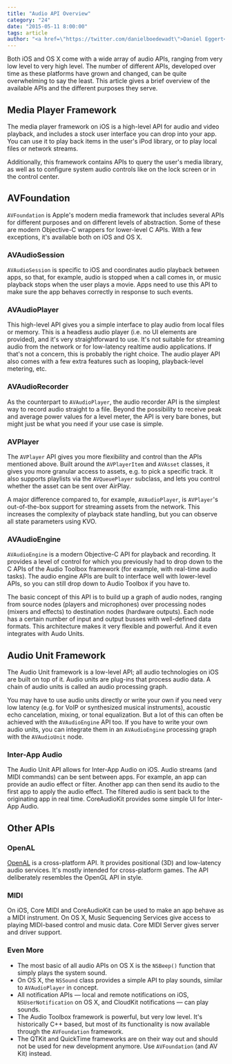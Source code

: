 ```yaml
---
title: "Audio API Overview"
category: "24"
date: "2015-05-11 8:00:00"
tags: article
author: "<a href=\"https://twitter.com/danielboedewadt\">Daniel Eggert</a> and <a href=\"https://twitter.com/floriankugler\">Florian Kugler</a>"
---
```




Both iOS and OS X come with a wide array of audio APIs, ranging from very low level to very high level. The number of different APIs, developed over time as these platforms have grown and changed, can be quite overwhelming to say the least. This article gives a brief overview of the available APIs and the different purposes they serve.

## Media Player Framework

The media player framework on iOS is a high-level API for audio and video playback, and includes a stock user interface you can drop into your app. You can use it to play back items in the user's iPod library, or to play local files or network streams.

Additionally, this framework contains APIs to query the user's media library, as well as to configure system audio controls like on the lock screen or in the control center.

## AVFoundation

`AVFoundation` is Apple's modern media framework that includes several APIs for different purposes and on different levels of abstraction. Some of these are modern Objective-C wrappers for lower-level C APIs. With a few exceptions, it's available both on iOS and OS X.

### AVAudioSession

`AVAudioSession` is specific to iOS and coordinates audio playback between apps, so that, for example, audio is stopped when a call comes in, or music playback stops when the user plays a movie. Apps need to use this API to make sure the app behaves correctly in response to such events.

### AVAudioPlayer

This high-level API gives you a simple interface to play audio from local files or memory. This is a headless audio player (i.e. no UI elements are provided), and it's very straightforward to use. It's not suitable for streaming audio from the network or for low-latency realtime audio applications. If that's not a concern, this is probably the right choice. The audio player API also comes with a few extra features such as looping, playback-level metering, etc.

### AVAudioRecorder

As the counterpart to `AVAudioPlayer`, the audio recorder API is the simplest way to record audio straight to a file. Beyond the possibility to receive peak and average power values for a level meter, the API is very bare bones, but might just be what you need if your use case is simple.

### AVPlayer

The `AVPlayer` API gives you more flexibility and control than the APIs mentioned above. Built around the `AVPlayerItem` and `AVAsset` classes, it gives you more granular access to assets, e.g. to pick a specific track. It also supports playlists via the `AVQueuePlayer` subclass, and lets you control whether the asset can be sent over AirPlay.

A major difference compared to, for example, `AVAudioPlayer`, is `AVPlayer`'s out-of-the-box support for streaming assets from the network. This increases the complexity of playback state handling, but you can observe all state parameters using KVO. 

### AVAudioEngine

`AVAudioEngine` is a modern Objective-C API for playback and recording. It provides a level of control for which you previously had to drop down to the C APIs of the Audio Toolbox framework (for example, with real-time audio tasks). The audio engine APIs are built to interface well with lower-level APIs, so you can still drop down to Audio Toolbox if you have to.

The basic concept of this API is to build up a graph of audio nodes, ranging from source nodes (players and microphones) over processing nodes (mixers and effects) to destination nodes (hardware outputs). Each node has a certain number of input and output busses with well-defined data formats. This architecture makes it very flexible and powerful. And it even integrates with Audo Units.

## Audio Unit Framework

The Audio Unit framework is a low-level API; all audio technologies on iOS are built on top of it. Audio units are plug-ins that process audio data. A chain of audio units is called an audio processing graph. 

You may have to use audio units directly or write your own if you need very low latency (e.g. for VoIP or synthesized musical instruments), acoustic echo cancelation, mixing, or tonal equalization. But a lot of this can often be achieved with the `AVAudioEngine` API too. If you have to write your own audio units, you can integrate them in an `AVAudioEngine` processing graph with the `AVAudioUnit` node.

### Inter-App Audio

The Audio Unit API allows for Inter-App Audio on iOS. Audio streams (and MIDI commands) can be sent between apps. For example, an app can provide an audio effect or filter. Another app can then send its audio to the first app to apply the audio effect. The filtered audio is sent back to the originating app in real time. CoreAudioKit provides some simple UI for Inter-App Audio.


## Other APIs

### OpenAL

[OpenAL](https://en.wikipedia.org/wiki/OpenAL) is a cross-platform API. It provides positional (3D) and low-latency audio services. It's mostly intended for cross-platform games. The API deliberately resembles the OpenGL API in style.

### MIDI

On iOS, Core MIDI and CoreAudioKit can be used to make an app behave as a MIDI instrument. On OS X, Music Sequencing Services give access to playing MIDI-based control and music data. Core MIDI Server gives server and driver support.

### Even More

- The most basic of all audio APIs on OS X is the `NSBeep()` function that simply plays the system sound.
- On OS X, the `NSSound` class provides a simple API to play sounds, similar to  `AVAudioPlayer` in concept. 
- All notification APIs — local and remote notifications on iOS, `NSUserNotification` on OS X, and CloudKit notifications — can play sounds.
- The Audio Toolbox framework is powerful, but very low level. It's historically C++ based, but most of its functionality is now available through the `AVFoundation` framework.
- The QTKit and QuickTime frameworks are on their way out and should not be used for new development anymore. Use `AVFoundation` (and AV Kit) instead.
